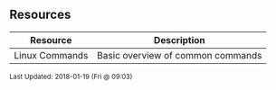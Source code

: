 ## Resources
| Resource | Description|
 | ------------|------------|
 |  Linux Commands  |  Basic overview of common commands |

<sup>Last Updated: 2018-01-19 (Fri @ 09:03)</sup>